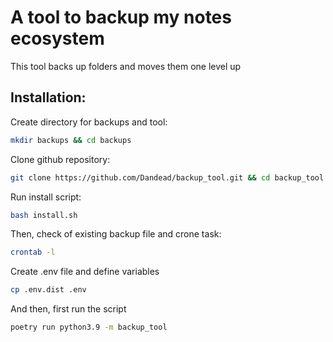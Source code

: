 # A tool to backup my notes ecosystem

This tool backs up folders and moves them one level up

## Installation:

Create directory for backups and tool:
```bash
mkdir backups && cd backups
```
Clone github repository:
```bash
git clone https://github.com/Dandead/backup_tool.git && cd backup_tool
```
Run install script:
```bash
bash install.sh
```
Then, check of existing backup file and crone task:
```bash
crontab -l
```
Create .env file and define variables
```bash
cp .env.dist .env
```
And then, first run the script
```bash
poetry run python3.9 -m backup_tool
```
